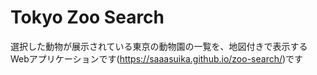 # Tokyo Zoo Search
選択した動物が展示されている東京の動物園の一覧を、地図付きで表示するWebアプリケーションです(<a href="https://saaasuika.github.io/zoo-search/">https://saaasuika.github.io/zoo-search/</a>)です
